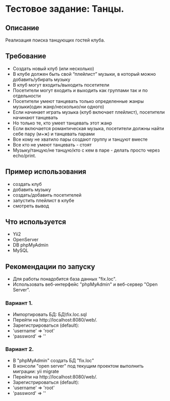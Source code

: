 # Тестовое задание: Танцы. 

## Описание
Реализация поиска танцующих гостей клуба.

## Требование
- Создать новый клуб (или несколько)
- В клубе должен быть свой “плейлист” музыки, в который можно добавить/убирать музыку
- В клуб могут входить/выходить посетители
- Посетители могут входить и выходить как группами так и по отдельности
- Посетители умеют танцевать только определенные жанры музыки(один жанр/несколько/ни одного)
- Если начинает играть музыка (клуб включает плейлист), посетители начинают танцевать
- Но только те, кто умеет танцевать этот жанр
- Если включается романтическая музыка, посетители должны найти себе пару (м+ж) и танцевать парами
- Все кому не хватило пары создают группу и танцуют вместе
- Все кто не умеют танцевать - стоят
- Музыку/танцую/не танцую/кто с кем в паре - делать просто через echo/print. 


## Пример использования
- создать клуб
- добавить музыку
- создать/добавить посетителей
- запустить плейлист в клубе
- смотреть вывод


## Что используется
-  Yii2
-  OpenServer
-  DB phpMyAdmin
-  MySQL


## Рекомендации по запуску
-  Для работы понадобится база данных "fix.loc".
-  Использовать веб-интерфейс "phpMyAdmin" и веб-сервер "Open Server".

### Вариант 1.
-  Импортировать БД: БД\fix.loc.sql
-  Перейти на http://localhost:8080/web/.
-  Зарегистрироваться (default):
-  'username' => 'root'
-  'password' => ''

### Вариант 2.
-  В "phpMyAdmin" создать БД "fix.loc"
-  В консоли "open server" под текущим проектом выполнить миграции: yii migrate 
-  Перейти на http://localhost:8080/web/.
-  Зарегистрироваться (default):
-  'username' => 'root'
-  'password' => ''